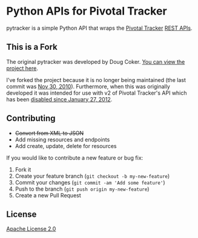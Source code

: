 # Python APIs for Pivotal Tracker

pytracker is a simple Python API that wraps the [Pivotal Tracker][1] [REST APIs][2].

## This is a Fork

The original pytracker was developed by Doug Coker. [You can view the project here][3].

I've forked the project because it is no longer being maintained (the last commit was [Nov 30, 2010][4]). Furthermore, when this was originally developed it was intended for use with v2 of Pivotal Tracker's API which has been [disabled since January 27, 2012][5].

## Contributing
* ~~Convert from XML to JSON~~
* Add missing resources and endpoints
* Add create, update, delete for resources

If you would like to contribute a new feature or bug fix:

1. Fork it
2. Create your feature branch (`git checkout -b my-new-feature`)
3. Commit your changes (`git commit -am 'Add some feature'`)
3. Push to the branch (`git push origin my-new-feature`)
4. Create a new Pull Request

## License
[Apache License 2.0][6]

[1]: http://www.pivotaltracker.com/
[2]: https://www.pivotaltracker.com/help/api
[3]: https://code.google.com/p/pytracker/
[4]: https://code.google.com/p/pytracker/source/detail?r=4c3c64281aca142fcac1803e856ee8ba771c68a3
[5]: http://www.pivotaltracker.com/community/tracker-blog/pivotal-tracker-api-v2-removal
[6]: http://www.apache.org/licenses/LICENSE-2.0
